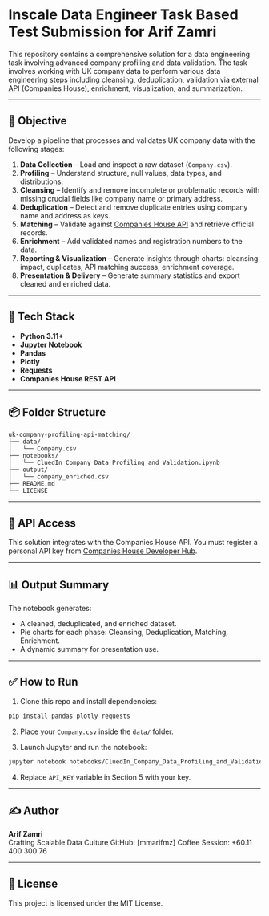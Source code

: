 # Inscale Data Engineer Task Based Test Submission for Arif Zamri

This repository contains a comprehensive solution for a data engineering task involving advanced company profiling and data validation. The task involves working with UK company data to perform various data engineering steps including cleansing, deduplication, validation via external API (Companies House), enrichment, visualization, and summarization.

---

## 🧾 Objective

Develop a pipeline that processes and validates UK company data with the following stages:

1. **Data Collection** – Load and inspect a raw dataset (`Company.csv`).
2. **Profiling** – Understand structure, null values, data types, and distributions.
3. **Cleansing** – Identify and remove incomplete or problematic records with missing crucial fields like company name or primary address.
4. **Deduplication** – Detect and remove duplicate entries using company name and address as keys.
5. **Matching** – Validate against [Companies House API](https://developer.company-information.service.gov.uk/overview/) and retrieve official records.
6. **Enrichment** – Add validated names and registration numbers to the data.
7. **Reporting & Visualization** – Generate insights through charts: cleansing impact, duplicates, API matching success, enrichment coverage.
8. **Presentation & Delivery** – Generate summary statistics and export cleaned and enriched data.

---

## 🧰 Tech Stack

- **Python 3.11+**
- **Jupyter Notebook**
- **Pandas**
- **Plotly**
- **Requests**
- **Companies House REST API**

---

## 📦 Folder Structure

```
uk-company-profiling-api-matching/
├── data/
│   └── Company.csv
├── notebooks/
│   └── CluedIn_Company_Data_Profiling_and_Validation.ipynb
├── output/
│   └── company_enriched.csv
├── README.md
└── LICENSE
```

---

## 🔑 API Access

This solution integrates with the Companies House API. You must register a personal API key from [Companies House Developer Hub](https://developer.company-information.service.gov.uk/).

---

## 📊 Output Summary

The notebook generates:
- A cleaned, deduplicated, and enriched dataset.
- Pie charts for each phase: Cleansing, Deduplication, Matching, Enrichment.
- A dynamic summary for presentation use.

---

## ✅ How to Run

1. Clone this repo and install dependencies:
```bash
pip install pandas plotly requests
```

2. Place your `Company.csv` inside the `data/` folder.

3. Launch Jupyter and run the notebook:
```bash
jupyter notebook notebooks/CluedIn_Company_Data_Profiling_and_Validation.ipynb
```

4. Replace `API_KEY` variable in Section 5 with your key.

---

## ✍️ Author

**Arif Zamri**  
Crafting Scalable Data Culture
GitHub: [mmarifmz]
Coffee Session: +60.11 400 300 76

---

## 📜 License

This project is licensed under the MIT License.